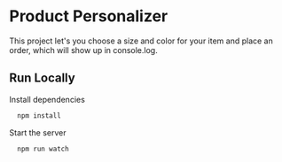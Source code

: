 
# Product Personalizer

This project let's you choose a size and color for your item and place an order, which will show up in console.log.


## Run Locally

Install dependencies

```bash
  npm install
```

Start the server

```bash
  npm run watch
```

